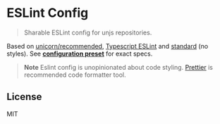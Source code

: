 # ESLint Config

> Sharable ESLint config for unjs repositories.

Based on [unicorn/recommended](https://github.com/sindresorhus/eslint-plugin-unicorn), [Typescript ESLint](https://typescript-eslint.io) and [standard](https://standardjs.com) (no styles). See [**configuration preset**](./index.js) for exact specs.

> **Note**
> Eslint config is unopinionated about code styling. [Prettier](https://prettier.io/) is recommended code formatter tool.

## License

MIT
